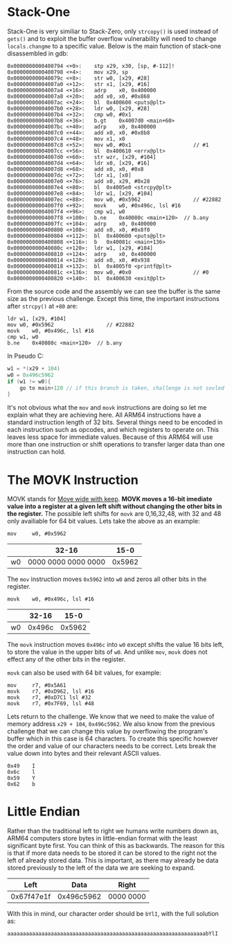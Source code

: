 # Stack-One

Stack-One is very similiar to Stack-Zero, only `strcopy()` is used instead of `gets()` and to exploit the buffer overflow vulnerability will need to change `locals.changme` to a specific value. Below is the main function of stack-one disassembled in gdb:

``` 
0x0000000000400794 <+0>:	stp	x29, x30, [sp, #-112]!
0x0000000000400798 <+4>:	mov	x29, sp
0x000000000040079c <+8>:	str	w0, [x29, #28]
0x00000000004007a0 <+12>:	str	x1, [x29, #16]
0x00000000004007a4 <+16>:	adrp	x0, 0x400000
0x00000000004007a8 <+20>:	add	x0, x0, #0x868
0x00000000004007ac <+24>:	bl	0x400600 <puts@plt>
0x00000000004007b0 <+28>:	ldr	w0, [x29, #28]
0x00000000004007b4 <+32>:	cmp	w0, #0x1
0x00000000004007b8 <+36>:	b.gt	0x4007d0 <main+60>
0x00000000004007bc <+40>:	adrp	x0, 0x400000
0x00000000004007c0 <+44>:	add	x0, x0, #0x8b8
0x00000000004007c4 <+48>:	mov	x1, x0
0x00000000004007c8 <+52>:	mov	w0, #0x1                   	// #1
0x00000000004007cc <+56>:	bl	0x400610 <errx@plt>
0x00000000004007d0 <+60>:	str	wzr, [x29, #104]
0x00000000004007d4 <+64>:	ldr	x0, [x29, #16]
0x00000000004007d8 <+68>:	add	x0, x0, #0x8
0x00000000004007dc <+72>:	ldr	x1, [x0]
0x00000000004007e0 <+76>:	add	x0, x29, #0x28
0x00000000004007e4 <+80>:	bl	0x4005e0 <strcpy@plt>
0x00000000004007e8 <+84>:	ldr	w1, [x29, #104]
0x00000000004007ec <+88>:	mov	w0, #0x5962                	// #22882
0x00000000004007f0 <+92>:	movk	w0, #0x496c, lsl #16
0x00000000004007f4 <+96>:	cmp	w1, w0
0x00000000004007f8 <+100>:	b.ne	0x40080c <main+120>  // b.any
0x00000000004007fc <+104>:	adrp	x0, 0x400000
0x0000000000400800 <+108>:	add	x0, x0, #0x8f0
0x0000000000400804 <+112>:	bl	0x400600 <puts@plt>
0x0000000000400808 <+116>:	b	0x40081c <main+136>
0x000000000040080c <+120>:	ldr	w1, [x29, #104]
0x0000000000400810 <+124>:	adrp	x0, 0x400000
0x0000000000400814 <+128>:	add	x0, x0, #0x938
0x0000000000400818 <+132>:	bl	0x4005f0 <printf@plt>
0x000000000040081c <+136>:	mov	w0, #0x0                   	// #0
0x0000000000400820 <+140>:	bl	0x400630 <exit@plt>
```

From the source code and the assembly we can see the buffer is the same size as the previous challenge. Except this time, the important instructions after `strcpy()` at `+80` are:

```
ldr	w1, [x29, #104]
mov	w0, #0x5962                	// #22882
movk	w0, #0x496c, lsl #16
cmp	w1, w0
b.ne	0x40080c <main+120>  // b.any
```

In Pseudo C:
```c
w1 = *(x29 + 104)
w0 = 0x496c5962 
if (w1 != w0){
    go to main+120 // if this branch is taken, challenge is not sovled
}
```
It's not obvious what the `mov` and `movk` instructions are doing so let me explain what they are achieving here. All ARM64 instructions have a standard instruction length of 32 bits. Several things need to be encoded in each instruction such as opcodes, and which registers to operate on. This leaves less space for immediate values. Because of this ARM64 will use more than one instruction or shift operations to transfer larger data than one instruction can hold.

# The MOVK Instruction

MOVK stands for [Move wide with keep](https://developer.arm.com/documentation/ddi0602/2022-09/Base-Instructions/MOVK--Move-wide-with-keep-?lang=en). **MOVK moves a 16-bit imediate value into a register at a given left shift without changing the other bits in the register.** The possible left shifts for `movk` are 0,16,32,48, with 32 and 48 only availiable for 64 bit values. Lets take the above as an example:
```
mov	    w0, #0x5962                
```
| | 32-16 | 15-0 |
| :----:| :----: | :---: |
| w0| 0000 0000 0000 0000 | 0x5962 |

The `mov` instruction moves `0x5962` into `w0` and zeros all other bits in the register.

```
movk	w0, #0x496c, lsl #16               
```
| | 32-16 | 15-0 |
| :----:| :----: | :---: |
| w0| 0x496c | 0x5962 |

The `movk` instruction moves `0x496c` into `w0` except shifts the value 16 bits left, to store the value in the upper bits of `w0`. And unlike `mov`, `movk` does not effect any of the other bits in the register.

`movk` can also be used with 64 bit values, for example:

```
mov	    r7, #0x5A61                	
movk	r7, #0xD962, lsl #16
movk	r7, #0xD7C1 lsl #32
movk	r7, #0x7F69, lsl #48
```

Lets return to the challenge. We know that we need to make the value of memory address `x29 + 104`, `0x496c5962`. We also know from the previous challenge that we can change this value by overflowing the program's buffer which in this case is 64 characters. To create this specific however the order and value of our characters needs to be correct. Lets break the value down into bytes and their relevant ASCII values.

```
0x49    I
0x6c    l
0x59    Y
0x62    b
```

# Little Endian

Rather than the traditional left to right we humans write numbers down as, ARM64 computers store bytes in little-endian format with the least significant byte first. You can think of this as backwards. The reason for this is that if more data needs to be stored it can be stored to the right not the left of already stored data. This is important, as there may already be data stored previously to the left of the data we are seeking to expand. 

| Left | Data | Right |
| :----:| :----: | :---: |
| 0x67f47e1f | 0x496c5962 | 0000 0000 |

With this in mind, our character order should be `bYlI`, with the full solution as:

```
aaaaaaaaaaaaaaaaaaaaaaaaaaaaaaaaaaaaaaaaaaaaaaaaaaaaaaaaaaaaaaaabYlI
```